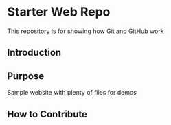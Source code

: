 # Starter Web Repo

This repository is for showing how Git and GitHub work

## Introduction
## Purpose

Sample website with plenty of files for demos
## How to Contribute
